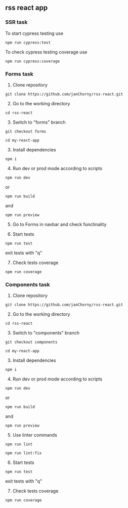 ## rss react app

### SSR task

To start cypress testing use 
```
npm run cypress:test
```

To check cypress testing coverage use
```
npm run cypress:coverage
```

### Forms task

1. Clone repository
```
git clone https://github.com/janChorny/rss-react.git
```
2. Go to the working directory
```
cd rss-react
```
3. Switch to "forms" branch
```
git checkout forms
```
```
cd my-react-app
```
3. Install dependencies
```
npm i
```
4. Run dev or prod mode according to scripts
```
npm run dev
```
or
```
npm run build
```
and
```
npm run preview
```
5. Go to Forms in navbar and check functinality

6. Start tests
```
npm run test
```
exit tests with "q"

7. Check tests coverage
```
npm run coverage
```

### Components task


1. Clone repository
```
git clone https://github.com/janChorny/rss-react.git
```
2. Go to the working directory
```
cd rss-react
```
3. Switch to "components" branch
```
git checkout components
```
```
cd my-react-app
```
3. Install dependencies
```
npm i
```
4. Run dev or prod mode according to scripts
```
npm run dev
```
or
```
npm run build
```
and
```
npm run preview
```
5. Use linter commands

```
npm run lint
```
```
npm run lint:fix
```
6. Start tests
```
npm run test
```
exit tests with "q"

7. Check tests coverage
```
npm run coverage
```

